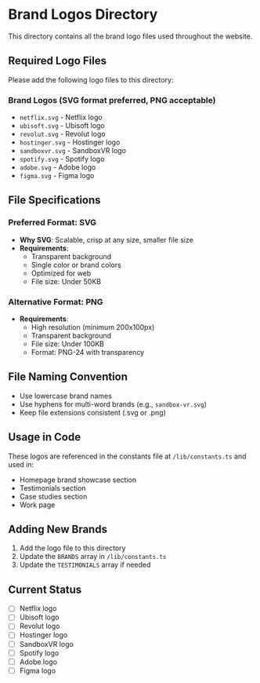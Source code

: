 # Brand Logos Directory

This directory contains all the brand logo files used throughout the website.

## Required Logo Files

Please add the following logo files to this directory:

### Brand Logos (SVG format preferred, PNG acceptable)

- `netflix.svg` - Netflix logo
- `ubisoft.svg` - Ubisoft logo
- `revolut.svg` - Revolut logo
- `hostinger.svg` - Hostinger logo
- `sandboxvr.svg` - SandboxVR logo
- `spotify.svg` - Spotify logo
- `adobe.svg` - Adobe logo
- `figma.svg` - Figma logo

## File Specifications

### Preferred Format: SVG

- **Why SVG**: Scalable, crisp at any size, smaller file size
- **Requirements**:
  - Transparent background
  - Single color or brand colors
  - Optimized for web
  - File size: Under 50KB

### Alternative Format: PNG

- **Requirements**:
  - High resolution (minimum 200x100px)
  - Transparent background
  - File size: Under 100KB
  - Format: PNG-24 with transparency

## File Naming Convention

- Use lowercase brand names
- Use hyphens for multi-word brands (e.g., `sandbox-vr.svg`)
- Keep file extensions consistent (.svg or .png)

## Usage in Code

These logos are referenced in the constants file at `/lib/constants.ts` and used in:

- Homepage brand showcase section
- Testimonials section
- Case studies section
- Work page

## Adding New Brands

1. Add the logo file to this directory
2. Update the `BRANDS` array in `/lib/constants.ts`
3. Update the `TESTIMONIALS` array if needed

## Current Status

- [ ] Netflix logo
- [ ] Ubisoft logo
- [ ] Revolut logo
- [ ] Hostinger logo
- [ ] SandboxVR logo
- [ ] Spotify logo
- [ ] Adobe logo
- [ ] Figma logo
